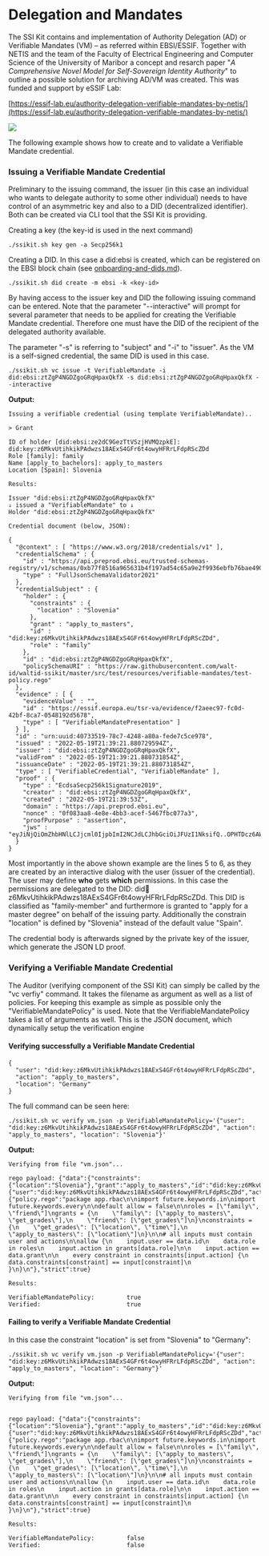 # Delegation and Mandates

The SSI Kit contains and implementation of Authority Delegation (AD) or Verifiable Mandates (VM) – as referred within EBSI/ESSIF. Together with NETIS and the team of the Faculty of Electrical Engineering and Computer Science of the University of Maribor a concept and resarch paper "_A Comprehensive Novel Model for Self-Sovereign Identity Authority_" to outline a possible solution for archiving AD/VM was created. This was funded and support by eSSIF Lab:

[https://essif-lab.eu/authority-delegation-verifiable-mandates-by-netis/](https://essif-lab.eu/authority-delegation-verifiable-mandates-by-netis/)

![](<../../.gitbook/assets/image (5).png>)

The following example shows how to create and to validate a Verifiable Mandate credential.

### Issuing a Verifiable Mandate Credential

Preliminary to the issuing command, the issuer (in this case an individual who wants to delegate authority to some other individual) needs to have control of an asymmetric key and also to a DID (decentralized identifier). Both can be created via CLI tool that the SSI Kit is providing.

Creating a key (the key-id is used in the next command)

```
./ssikit.sh key gen -a Secp256k1
```

Creating a DID. In this case a did:ebsi is created, which can be registered on the EBSI block chain (see [onboarding-and-dids.md](../../ecosystems/ebsi-essif/usage-examples/onboarding-and-dids.md "mention")).

```
./ssikit.sh did create -m ebsi -k <key-id>
```

By having access to the issuer key and DID the following issuing command can be entered. Note that the parameter "--interactive" will prompt for several parameter that needs to be applied for creating the Verifiable Mandate credential. Therefore one must have the DID of the recipient of the delegated authority available.

The parameter "-s" is referring to "subject" and "-i" to "issuer". As the VM is a self-signed credential, the same DID is used in this case.

```
./ssikit.sh vc issue -t VerifiableMandate -i did:ebsi:ztZgP4NGDZgoGRqHpaxQkfX -s did:ebsi:ztZgP4NGDZgoGRqHpaxQkfX --interactive
```

**Output:**

```
Issuing a verifiable credential (using template VerifiableMandate)..

> Grant

ID of holder [did:ebsi:ze2dC9GezTtVSzjHVMQzpkE]: did:key:z6MkvUtihkikPAdwzs18AExS4GFr6t4owyHFRrLFdpRScZDd
Role [family]: family
Name [apply_to_bachelors]: apply_to_masters
Location [Spain]: Slovenia

Results:

Issuer "did:ebsi:ztZgP4NGDZgoGRqHpaxQkfX"
⇓ issued a "VerifiableMandate" to ⇓
Holder "did:ebsi:ztZgP4NGDZgoGRqHpaxQkfX"

Credential document (below, JSON):

{
  "@context" : [ "https://www.w3.org/2018/credentials/v1" ],
  "credentialSchema" : {
    "id" : "https://api.preprod.ebsi.eu/trusted-schemas-registry/v1/schemas/0xb77f8516a965631b4f197ad54c65a9e2f9936ebfb76bae4906d33744dbcc60ba",
    "type" : "FullJsonSchemaValidator2021"
  },
  "credentialSubject" : {
    "holder" : {
      "constraints" : {
        "location" : "Slovenia"
      },
      "grant" : "apply_to_masters",
      "id" : "did:key:z6MkvUtihkikPAdwzs18AExS4GFr6t4owyHFRrLFdpRScZDd",
      "role" : "family"
    },
    "id" : "did:ebsi:ztZgP4NGDZgoGRqHpaxQkfX",
    "policySchemaURI" : "https://raw.githubusercontent.com/walt-id/waltid-ssikit/master/src/test/resources/verifiable-mandates/test-policy.rego"
  },
  "evidence" : [ {
    "evidenceValue" : "",
    "id" : "https://essif.europa.eu/tsr-va/evidence/f2aeec97-fc0d-42bf-8ca7-0548192d5678",
    "type" : [ "VerifiableMandatePresentation" ]
  } ],
  "id" : "urn:uuid:40733519-78c7-4248-a80a-fede7c5ce978",
  "issued" : "2022-05-19T21:39:21.880729594Z",
  "issuer" : "did:ebsi:ztZgP4NGDZgoGRqHpaxQkfX",
  "validFrom" : "2022-05-19T21:39:21.880731854Z",
  "issuanceDate" : "2022-05-19T21:39:21.880731854Z",
  "type" : [ "VerifiableCredential", "VerifiableMandate" ],
  "proof" : {
    "type" : "EcdsaSecp256k1Signature2019",
    "creator" : "did:ebsi:ztZgP4NGDZgoGRqHpaxQkfX",
    "created" : "2022-05-19T21:39:53Z",
    "domain" : "https://api.preprod.ebsi.eu",
    "nonce" : "0f083aa8-4e8e-4bb3-acef-5467fbc077a3",
    "proofPurpose" : "assertion",
    "jws" : "eyJiNjQiOmZhbHNlLCJjcml0IjpbImI2NCJdLCJhbGciOiJFUzI1NksifQ..OPHTDcz6AWSF8SODePIRM9xCCvmOqbOuUk88E6piCALT0QticpiHnfnOZiYZRAvXmXEJ1iDjI6tVrNAq2kKTug"
  }
}
```

Most importantly in the above shown example are the lines 5 to 6, as they are created by an interactive dialog with the user (issuer of the credential). The user may define **who** gets **which** permissions. In this case the permissions are delegated to the DID: did:key:z6MkvUtihkikPAdwzs18AExS4GFr6t4owyHFRrLFdpRScZDd. This DID is classified as "family-member" and furthermore is granted to "apply for a master degree" on behalf of the issuing party. Additionally the constrain "location" is defined by "Slovenia" instead of the default value "Spain".

The credential body is afterwards signed by the private key of the issuer, which generate the JSON LD proof.

### Verifying a Verifiable Mandate Credential

The Auditor (verifying component of the SSI Kit) can simply be called by the "vc verfiy" command. It takes the filename as argument as well as a list of policies. For keeping this example as simple as possible only the "VerifiableMandatePolicy" is used. Note that the VerifiableMandatePolicy takes a list of arguments as well. This is the JSON document, which dynamically setup the verification engine

#### **Verifying successfully a Verifiable Mandate Credential**

```
{ 
  "user": "did:key:z6MkvUtihkikPAdwzs18AExS4GFr6t4owyHFRrLFdpRScZDd", 
  "action": "apply_to_masters", 
  "location": "Germany"
}  
```

The full command can be seen here:

```
./ssikit.sh vc verify vm.json -p VerifiableMandatePolicy='{"user": "did:key:z6MkvUtihkikPAdwzs18AExS4GFr6t4owyHFRrLFdpRScZDd", "action": "apply_to_masters", "location": "Slovenia"}'
```

**Output:**

```
Verifying from file "vm.json"...

rego payload: {"data":{"constraints":{"location":"Slovenia"},"grant":"apply_to_masters","id":"did:key:z6MkvUtihkikPAdwzs18AExS4GFr6t4owyHFRrLFdpRScZDd","role":"family"},"input":{"user":"did:key:z6MkvUtihkikPAdwzs18AExS4GFr6t4owyHFRrLFdpRScZDd","action":"apply_to_masters","location":"Slovenia"},"rego_modules":{"policy.rego":"package app.rbac\n\nimport future.keywords.in\nimport future.keywords.every\n\ndefault allow = false\n\nroles = [\"family\", \"friend\"]\ngrants = {\n    \"family\": [\"apply_to_masters\", \"get_grades\"],\n    \"friend\": [\"get_grades\"]\n}\nconstraints = {\n    \"get_grades\": [\"location\", \"time\"],\n    \"apply_to_masters\": [\"location\"]\n}\n\n# all inputs must contain user and actions\n\nallow {\n    input.user == data.id\n    data.role in roles\n    input.action in grants[data.role]\n\n    input.action == data.grant\n\n    every constraint in constraints[input.action] {\n        data.constraints[constraint] == input[constraint]\n    }\n}\n"},"strict":true}

Results:

VerifiableMandatePolicy:         true
Verified:                        true
```

#### **Failing to verify a Verifiable Mandate Credential**

In this case the constraint "location" is set from "Slovenia" to "Germany":

```
./ssikit.sh vc verify vm.json -p VerifiableMandatePolicy='{"user": "did:key:z6MkvUtihkikPAdwzs18AExS4GFr6t4owyHFRrLFdpRScZDd", "action": "apply_to_masters", "location": "Germany"}'
```

**Output:**

```
Verifying from file "vm.json"...


rego payload: {"data":{"constraints":{"location":"Slovenia"},"grant":"apply_to_masters","id":"did:key:z6MkvUtihkikPAdwzs18AExS4GFr6t4owyHFRrLFdpRScZDd","role":"family"},"input":{"user":"did:key:z6MkvUtihkikPAdwzs18AExS4GFr6t4owyHFRrLFdpRScZDd","action":"apply_to_masters","location":"Germany"},"rego_modules":{"policy.rego":"package app.rbac\n\nimport future.keywords.in\nimport future.keywords.every\n\ndefault allow = false\n\nroles = [\"family\", \"friend\"]\ngrants = {\n    \"family\": [\"apply_to_masters\", \"get_grades\"],\n    \"friend\": [\"get_grades\"]\n}\nconstraints = {\n    \"get_grades\": [\"location\", \"time\"],\n    \"apply_to_masters\": [\"location\"]\n}\n\n# all inputs must contain user and actions\n\nallow {\n    input.user == data.id\n    data.role in roles\n    input.action in grants[data.role]\n\n    input.action == data.grant\n\n    every constraint in constraints[input.action] {\n        data.constraints[constraint] == input[constraint]\n    }\n}\n"},"strict":true}

Results:

VerifiableMandatePolicy:         false
Verified:                        false
```
